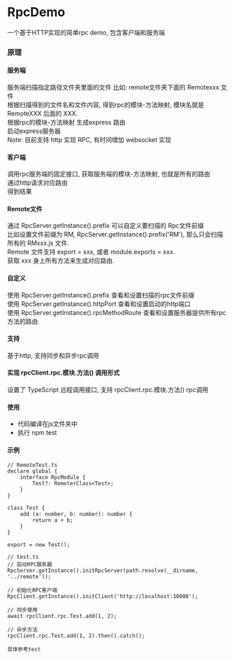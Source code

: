 # RpcDemo
一个基于HTTP实现的简单rpc demo, 包含客户端和服务端
### 原理
#### 服务端  
服务端扫描指定路径文件夹里面的文件  比如: remote文件夹下面的 Remotexxx 文件  
根据扫描得到的文件名和文件内容, 得到rpc的模块-方法映射, 模块名就是 RemoteXXX 后面的 XXX.  
根据rpc的模块-方法映射 生成express 路由  
启动express服务器  
Note: 目前支持 http 实现 RPC, 有时间增加 websocket 实现

#### 客户端
调用rpc服务端的固定接口, 获取服务端的模块-方法映射, 也就是所有的路由  
通过http请求对应路由     
得到结果  

#### Remote文件
通过 RpcServer.getInstance().prefix 可以自定义要扫描的 Rpc文件前缀  
比如设置文件前缀为 RM,  RpcServer.getInstance().prefix('RM'), 那么只会扫描所有的 RMxxx.js 文件.  
Remote 文件支持 export = xxx, 或者 module.exports = xxx.   
获取 xxx 身上所有方法来生成对应路由.   

#### 自定义
使用 RpcServer.getInstance().prefix 查看和设置扫描的rpc文件前缀  
使用 RpcServer.getInstance().httpPort 查看和设置启动的http端口  
使用 RpcServer.getInstance().rpcMethodRoute 查看和设置服务器提供所有rpc方法的路由  

#### 支持
基于http, 支持同步和异步rpc调用

#### 实现 rpcClient.rpc.模块.方法() 调用形式
设置了 TypeScript 远程调用接口, 支持 rpcClient.rpc.模块.方法() rpc调用

#### 使用
* 代码编译在js文件夹中 
* 执行 npm test

#### 示例
````
// RemoteTest.ts
declare global {
    interface RpcModule {
        Test?: RemoterClass<Test>;
    }
}

class Test {
    add (a: number, b: number): number {
        return a + b;
    }
}

export = new Test();

// test.ts
// 启动RPC服务器
RpcServer.getInstance().initRpcServer(path.resolve(__dirname, '../remote'));

// 初始化RPC客户端
RpcClient.getInstance().initClient('http://localhost:10008');

// 同步使用
await rpcClient.rpc.Test.add(1, 2);

// 异步方法
rpcClient.rpc.Test.add(1, 2).then().catch();

具体参考test
````


